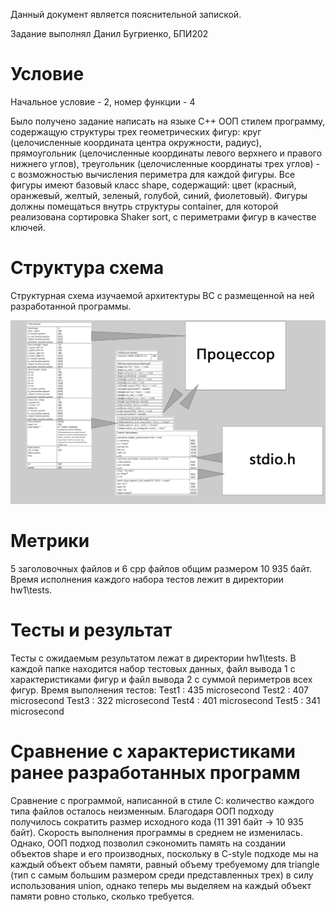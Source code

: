 Данный документ является пояснительной запиской.

Задание выполнял Данил Бугриенко, БПИ202

# Условие

Начальное условие - 2, номер функции - 4

Было получено задание написать на языке С++ ООП стилем программу, содержащую структуры трех геометрических фигур: круг (целочисленные координата центра окружности, радиус), прямоугольник (целочисленные координаты левого верхнего и правого нижнего углов), треугольник (целочисленные координаты трех углов) - с возможностью вычисления периметра для каждой фигуры. Все фигуры имеют базовый класс shape, содержащий: цвет (красный, оранжевый, желтый, зеленый, голубой, синий, фиолетовый). Фигуры должны помещаться внутрь структуры container, для которой реализована сортировка Shaker sort, с периметрами фигур в качестве ключей.

# Структура схема

Структурная схема изучаемой архитектуры ВС с размещенной на ней разработанной программы.

![Scheme](materials/scheme.png?raw=true)

# Метрики 

5 заголовочных файлов и 6 cpp файлов общим размером 10 935 байт.
Время исполнения каждого набора тестов лежит в директории hw1\tests.

# Тесты и результат 

Тесты с ожидаемым результатом лежат в директории hw1\tests. В каждой папке находится набор тестовых данных, файл вывода 1 с характеристиками фигур и файл вывода 2 с суммой периметров всех фигур.
Время выполнения тестов: 
Test1 : 435 microsecond
Test2 : 407 microsecond
Test3 : 322 microsecond
Test4 : 401 microsecond
Test5 : 341 microsecond

# Сравнение с характеристиками ранее разработанных программ

Сравнение с программой, написанной в стиле С: количество каждого типа файлов осталось неизменным. Благодаря ООП подходу получилось сократить размер исходного кода (11 391 байт -> 10 935 байт).
Скорость выполнения программы в среднем не изменилась. Однако, ООП подход позволил сэкономить память на создании объектов shape и его производных, поскольку в C-style подходе мы на каждый объект объем памяти, равный объему требуемому для triangle (тип с самым большим размером среди представленных трех) в силу использования union, однако теперь мы выделяем на каждый объект памяти ровно столько, сколько требуется.
